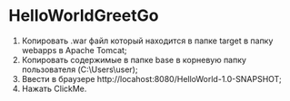 # HelloWorldGreetGo
1) Копировать .war файл который находится в папке target в папку webapps в Apache Tomcat;
2) Копировать содержимые в папке base в корневую папку пользователя (C:\Users\user);
3) Ввести в браузере http://locahost:8080/HelloWorld-1.0-SNAPSHOT;
4) Нажать ClickMe.

